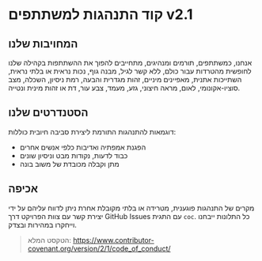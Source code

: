 
# קוד התנהגות למשתתפים v2.1

## המחויבות שלנו
אנחנו, כמשתתפים, תורמים ומנהיגים, מתחייבים להפוך את ההשתתפות בקהילה שלנו לחופשית מהטרדות עבור כולם, ללא קשר לגיל, מבנה גוף, נכות נראית או בלתי נראית, השתייכות אתנית, מאפיינים מיניים, זהות מגדרית והבעה, רמת ניסיון, השכלה, מצב סוציו-אקונומי, לאום, מראה חיצוני, גזע, מעמד, צבע עור, דת או זהות מינית ונטייה.

## הסטנדרטים שלנו
דוגמאות להתנהגות התורמת ליצירת סביבה חיובית כוללות:
- הפגנת אמפתיה ואדיבות כלפי אנשים אחרים
- כבוד לדעות, נקודות מבט וניסיון שונים
- מתן וקבלה מכובדת של משוב בונה

## אכיפה
מקרים של התנהגות פוגענית, מטרידה או בלתי מקובלת אחרת ניתן לדווח עליהם על ידי יצירת קשר עם צוות הפרויקט דרך GitHub Issues עם התגית `coc`. כל התלונות ייבחנו וייחקרו במהירות ובצדק.

> הטקסט המלא: https://www.contributor-covenant.org/version/2/1/code_of_conduct/
